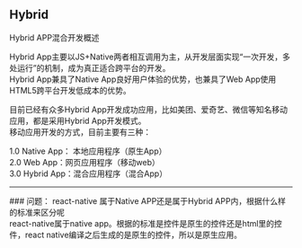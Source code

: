 ## Hybrid

Hybrid APP混合开发概述 <br>

Hybrid App主要以JS+Native两者相互调用为主，从开发层面实现“一次开发，多处运行”的机制，成为真正适合跨平台的开发。 <br>
Hybrid App兼具了Native App良好用户体验的优势，也兼具了Web App使用HTML5跨平台开发低成本的优势。 <br>

目前已经有众多Hybrid App开发成功应用，比如美团、爱奇艺、微信等知名移动应用，都是采用Hybrid App开发模式。 <br>
移动应用开发的方式，目前主要有三种：<br>

1.0 Native App： 本地应用程序（原生App）<br>
2.0 Web App：网页应用程序（移动web）<br>
3.0 Hybrid App：混合应用程序（混合App）<br>
<hr>
### 问题：
react-native 属于Native APP还是属于Hybrid APP内，根据什么样的标准来区分呢 <br>
react-native属于native app。根据的标准是控件是原生的控件还是html里的控件，react native编译之后生成的是原生的控件，所以是原生应用。

